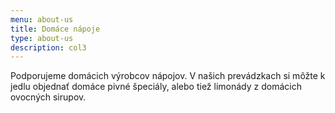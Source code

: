 ```yaml
---
menu: about-us
title: Domáce nápoje
type: about-us
description: col3
---
```

Podporujeme domácich výrobcov nápojov. V našich prevádzkach si môžte k jedlu objednať domáce pivné špeciály, alebo tiež limonády z domácich ovocných sirupov.
